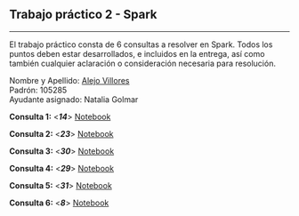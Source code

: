 ## Trabajo práctico 2 - Spark

---

El trabajo práctico consta de 6 consultas a resolver en Spark. Todos los puntos deben estar
desarrollados, e incluidos en la entrega, así como también cualquier aclaración o consideración
necesaria para resolución.


Nombre y Apellido: [Alejo Villores](https://github.com/alejovillores) \
Padrón: 105285 \
Ayudante asignado: Natalia Golmar

**Consulta 1:**  <***14***>  [Notebook](https://github.com/alejovillores/tp2_spark_villores_alejo/blob/main/ejercicio_14.ipynb) 

**Consulta 2:**  <***23***>  [Notebook](https://github.com/alejovillores/tp2_spark_villores_alejo/blob/main/ejercicio_23.ipynb) 

**Consulta 3:**  <***30***>  [Notebook](https://github.com/alejovillores/tp2_spark_villores_alejo/blob/main/ejercicio_30.ipynb) 

**Consulta 4:**  <***29***>  [Notebook](https://github.com/alejovillores/tp2_spark_villores_alejo/blob/main/ejercicio_29.ipynb) 

**Consulta 5:**  <***31***>  [Notebook](https://github.com/alejovillores/tp2_spark_villores_alejo/blob/main/ejercicio_31.ipynb) 

**Consulta 6:**  <***8***>  [Notebook](https://github.com/alejovillores/tp2_spark_villores_alejo/blob/main/ejercicio_8_v2.ipynb) 

